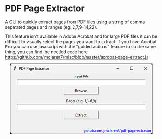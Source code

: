 # PDF Page Extractor
A GUI to quickly extract pages from PDF files using a string of comma separated pages and ranges (eg: 2,7,9-14,22). 

This feature isn't available in Adobe Acrobat and for large PDF files it can be difficult to visually select the pages you want to extract. If you have Acrobat Pro you can use javascript with the "guided actions" feature to do the same thing, you can find the needed code here: https://github.com/jmclaren7/misc/blob/master/acrobat-page-extract.js

<p align="center">
  <img src="https://github.com/jmclaren7/pdf-page-extractor/blob/main/extra/screenshot1.png?raw=true">
</p>

